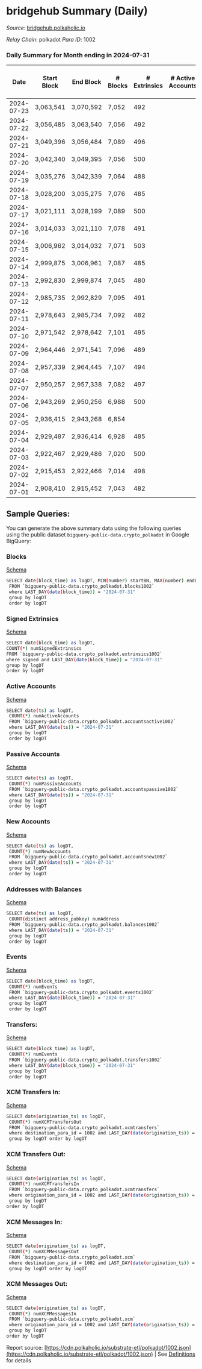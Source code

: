 # bridgehub Summary (Daily)

_Source_: [bridgehub.polkaholic.io](https://bridgehub.polkaholic.io)

*Relay Chain*: polkadot
*Para ID*: 1002



### Daily Summary for Month ending in 2024-07-31


| Date    | Start Block | End Block | # Blocks | # Extrinsics | # Active Accounts | # Passive Accounts | # New Accounts | # Addresses | # Events  | # Transfers ($USD) | # XCM Transfers In ($USD) | # XCM Transfers Out ($USD) | # XCM In | # XCM Out | Issues |
|---------|-------------|-----------|----------|--------------|-------------------|--------------------|----------------|-------------|-----------|--------------------|---------------------------|----------------------------|----------|-----------|--------|
| 2024-07-23 | 3,063,541 | 3,070,592 | 7,052 | 492 |  |  |  | 49 | 38,045 | 6,674  |   |   |  |  |  |
| 2024-07-22 | 3,056,485 | 3,063,540 | 7,056 | 492 |  |  |  | 48 | 38,131 | 6,761  |   |   |  |  |  |
| 2024-07-21 | 3,049,396 | 3,056,484 | 7,089 | 496 |  |  |  | 48 | 38,262 | 6,773  |   |   |  |  |  |
| 2024-07-20 | 3,042,340 | 3,049,395 | 7,056 | 500 |  |  |  | 48 | 38,166 | 6,753  |   |   |  |  |  |
| 2024-07-19 | 3,035,276 | 3,042,339 | 7,064 | 488 |  |  |  | 48 | 38,108 | 6,711  |   |   |  |  |  |
| 2024-07-18 | 3,028,200 | 3,035,275 | 7,076 | 485 |  |  |  | 48 | 38,081 | 6,713  |   |   |  |  |  |
| 2024-07-17 | 3,021,111 | 3,028,199 | 7,089 | 500 |  |  |  | 48 | 38,341 | 6,820  |   |   |  |  |  |
| 2024-07-16 | 3,014,033 | 3,021,110 | 7,078 | 491 |  |  |  | 47 | 38,219 | 6,783  |   |   |  |  |  |
| 2024-07-15 | 3,006,962 | 3,014,032 | 7,071 | 503 |  |  |  | 47 | 38,176 | 6,722  |   |   |  |  |  |
| 2024-07-14 | 2,999,875 | 3,006,961 | 7,087 | 485 |  |  |  | 47 | 38,122 | 6,661  |   |   |  |  |  |
| 2024-07-13 | 2,992,830 | 2,999,874 | 7,045 | 480 |  |  |  | 47 | 37,899 | 6,694  |   |   |  |  |  |
| 2024-07-12 | 2,985,735 | 2,992,829 | 7,095 | 491 |  |  |  | 47 | 38,208 | 6,755  |   |   |  |  |  |
| 2024-07-11 | 2,978,643 | 2,985,734 | 7,092 | 482 |  |  |  | 47 | 37,991 | 6,589  |   |   |  |  |  |
| 2024-07-10 | 2,971,542 | 2,978,642 | 7,101 | 495 |  |  |  | 47 | 38,282 | 6,798  |   |   |  |  |  |
| 2024-07-09 | 2,964,446 | 2,971,541 | 7,096 | 489 |  |  |  |  | 38,156 | 6,726  |   |   |  |  |  |
| 2024-07-08 | 2,957,339 | 2,964,445 | 7,107 | 494 |  |  |  |  | 38,234 | 6,784  |   |   |  |  |  |
| 2024-07-07 | 2,950,257 | 2,957,338 | 7,082 | 497 |  |  |  |  | 38,187 | 6,739  |   |   |  |  |  |
| 2024-07-06 | 2,943,269 | 2,950,256 | 6,988 | 500 |  |  |  |  | 38,095 | 6,684  |   |   |  |  |  |
| 2024-07-05 | 2,936,415 | 2,943,268 | 6,854 |  |  |  |  |  |  |   |   |   |  |  |  |
| 2024-07-04 | 2,929,487 | 2,936,414 | 6,928 | 485 |  |  |  |  | 37,626 | 6,626  |   |   |  |  |  |
| 2024-07-03 | 2,922,467 | 2,929,486 | 7,020 | 500 |  |  |  |  | 38,122 | 6,694  |   |   |  |  |  |
| 2024-07-02 | 2,915,453 | 2,922,466 | 7,014 | 498 |  |  |  |  | 37,987 | 6,748  |   |   |  |  |  |
| 2024-07-01 | 2,908,410 | 2,915,452 | 7,043 | 482 |  |  |  |  | 37,254 | 6,243  |   |   |  |  |  |

## Sample Queries:
You can generate the above summary data using the following queries using the public dataset `bigquery-public-data.crypto_polkadot` in Google BigQuery:


### Blocks 

[Schema](https://github.com/colorfulnotion/substrate-etl/blob/main/schema/blocks.json)

```bash
SELECT date(block_time) as logDT, MIN(number) startBN, MAX(number) endBN, COUNT(*) numBlocks 
 FROM `bigquery-public-data.crypto_polkadot.blocks1002`  
 where LAST_DAY(date(block_time)) = "2024-07-31" 
 group by logDT 
 order by logDT
```

### Signed Extrinsics 

[Schema](https://github.com/colorfulnotion/substrate-etl/blob/main/schema/extrinsics.json)

```bash
SELECT date(block_time) as logDT, 
COUNT(*) numSignedExtrinsics 
FROM `bigquery-public-data.crypto_polkadot.extrinsics1002`  
where signed and LAST_DAY(date(block_time)) = "2024-07-31" 
group by logDT 
order by logDT
```

### Active Accounts 

[Schema](https://github.com/colorfulnotion/substrate-etl/blob/main/schema/accountsactive.json)

```bash
SELECT date(ts) as logDT, 
 COUNT(*) numActiveAccounts 
 FROM `bigquery-public-data.crypto_polkadot.accountsactive1002` 
 where LAST_DAY(date(ts)) = "2024-07-31" 
 group by logDT 
 order by logDT
```

### Passive Accounts 

[Schema](https://github.com/colorfulnotion/substrate-etl/blob/main/schema/accountspassive.json)

```bash
SELECT date(ts) as logDT, 
 COUNT(*) numPassiveAccounts 
 FROM `bigquery-public-data.crypto_polkadot.accountspassive1002` 
 where LAST_DAY(date(ts)) = "2024-07-31" 
 group by logDT 
 order by logDT
```

### New Accounts 

[Schema](https://github.com/colorfulnotion/substrate-etl/blob/main/schema/accountsnew.json)

```bash
SELECT date(ts) as logDT, 
 COUNT(*) numNewAccounts 
 FROM `bigquery-public-data.crypto_polkadot.accountsnew1002` 
 where LAST_DAY(date(ts)) = "2024-07-31" 
 group by logDT
 order by logDT
```

### Addresses with Balances 

[Schema](https://github.com/colorfulnotion/substrate-etl/blob/main/schema/balances.json)

```bash
SELECT date(ts) as logDT,
 COUNT(distinct address_pubkey) numAddress 
 FROM `bigquery-public-data.crypto_polkadot.balances1002` 
 where LAST_DAY(date(ts)) = "2024-07-31" 
 group by logDT 
 order by logDT
```

### Events 

[Schema](https://github.com/colorfulnotion/substrate-etl/blob/main/schema/events.json)

```bash
SELECT date(block_time) as logDT, 
 COUNT(*) numEvents 
 FROM `bigquery-public-data.crypto_polkadot.events1002` 
 where LAST_DAY(date(block_time)) = "2024-07-31" 
 group by logDT 
 order by logDT
```

### Transfers:

[Schema](https://github.com/colorfulnotion/substrate-etl/blob/main/schema/transfers.json)

```bash
SELECT date(block_time) as logDT, 
 COUNT(*) numEvents 
 FROM `bigquery-public-data.crypto_polkadot.transfers1002` 
 where LAST_DAY(date(block_time)) = "2024-07-31" 
 group by logDT 
 order by logDT
```

### XCM Transfers In: 

[Schema](https://github.com/colorfulnotion/substrate-etl/blob/main/schema/xcmtransfers.json)

```bash
SELECT date(origination_ts) as logDT, 
 COUNT(*) numXCMTransfersOut 
 FROM `bigquery-public-data.crypto_polkadot.xcmtransfers` 
 where destination_para_id = 1002 and LAST_DAY(date(origination_ts)) = "2024-07-31" 
 group by logDT order by logDT
```

### XCM Transfers Out: 

[Schema](https://github.com/colorfulnotion/substrate-etl/blob/main/schema/xcmtransfers.json)

```bash
SELECT date(origination_ts) as logDT, 
 COUNT(*) numXCMTransfersIn 
 FROM `bigquery-public-data.crypto_polkadot.xcmtransfers` 
 where origination_para_id = 1002 and LAST_DAY(date(origination_ts)) = "2024-07-31" 
 group by logDT 
order by logDT
```

### XCM Messages In: 

[Schema](https://github.com/colorfulnotion/substrate-etl/blob/main/schema/xcm.json)

```bash
SELECT date(origination_ts) as logDT, 
 COUNT(*) numXCMMessagesOut 
 FROM `bigquery-public-data.crypto_polkadot.xcm` 
 where destination_para_id = 1002 and LAST_DAY(date(origination_ts)) = "2024-07-31" 
 group by logDT order by logDT
```

### XCM Messages Out: 

[Schema](https://github.com/colorfulnotion/substrate-etl/blob/main/schema/xcm.json)

```bash
SELECT date(origination_ts) as logDT, 
 COUNT(*) numXCMMessagesIn 
 FROM `bigquery-public-data.crypto_polkadot.xcm` 
 where origination_para_id = 1002 and LAST_DAY(date(origination_ts)) = "2024-07-31" 
 group by logDT 
order by logDT
```


Report source: [https://cdn.polkaholic.io/substrate-etl/polkadot/1002.json](https://cdn.polkaholic.io/substrate-etl/polkadot/1002.json) | See [Definitions](/DEFINITIONS.md) for details
